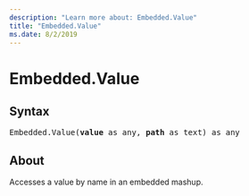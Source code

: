 ```yaml
---
description: "Learn more about: Embedded.Value"
title: "Embedded.Value"
ms.date: 8/2/2019
---
```

# Embedded.Value

## Syntax

<pre>
Embedded.Value(<b>value</b> as any, <b>path</b> as text) as any
</pre>

## About
Accesses a value by name in an embedded mashup.
